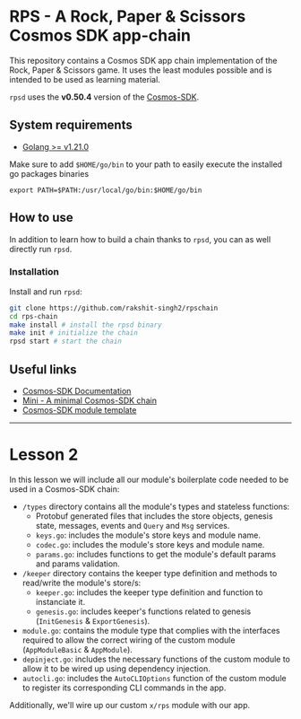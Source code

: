 # RPS - A Rock, Paper & Scissors Cosmos SDK app-chain

This repository contains a Cosmos SDK app chain implementation of the Rock, Paper & Scissors game.
It uses the least modules possible and is intended to be used as learning material.

`rpsd` uses the **v0.50.4** version of the [Cosmos-SDK](https://github.com/cosmos/cosmos-sdk).

## System requirements

- [Golang >= v1.21.0](https://go.dev/doc/install)

Make sure to add `$HOME/go/bin` to your path to easily execute
the installed go packages binaries

```
export PATH=$PATH:/usr/local/go/bin:$HOME/go/bin
```

## How to use

In addition to learn how to build a chain thanks to `rpsd`, you can as well directly run `rpsd`.

### Installation

Install and run `rpsd`:

```sh
git clone https://github.com/rakshit-singh2/rpschain
cd rps-chain
make install # install the rpsd binary
make init # initialize the chain
rpsd start # start the chain
```

## Useful links

- [Cosmos-SDK Documentation](https://docs.cosmos.network/)
- [Mini - A minimal Cosmos-SDK chain](https://github.com/cosmosregistry/chain-minimal)
- [Cosmos-SDK module template](https://github.com/cosmosregistry/example)

-----------

# Lesson 2

In this lesson we will include all our module's boilerplate code needed
to be used in a Cosmos-SDK chain:

- `/types` directory contains all the module's types and stateless functions:
    - Protobuf generated files that includes the store objects, genesis state, 
    messages, events and `Query` and `Msg` services.
    - `keys.go`: includes the module's store keys and module name.
    - `codec.go`: includes the module's store keys and module name.
    - `params.go`: includes functions to get the module's default params and params validation.
- `/keeper` directory contains the keeper type definition and methods to read/write the module's store/s:
    - `keeper.go`: includes the keeper type definition and function to instanciate it.
    - `genesis.go`: includes keeper's functions related to genesis (`InitGenesis` & `ExportGenesis`).
- `module.go`: contains the module type that complies with the interfaces required
to allow the correct wiring of the custom module (`AppModuleBasic` & `AppModule`).
- `depinject.go`: includes the necessary functions of the custom module to allow it to be wired up
using dependency injection.
- `autocli.go`: includes the `AutoCLIOptions` function of the custom module to register its corresponding
CLI commands in the app.

Additionally, we'll wire up our custom `x/rps` module with our app.
